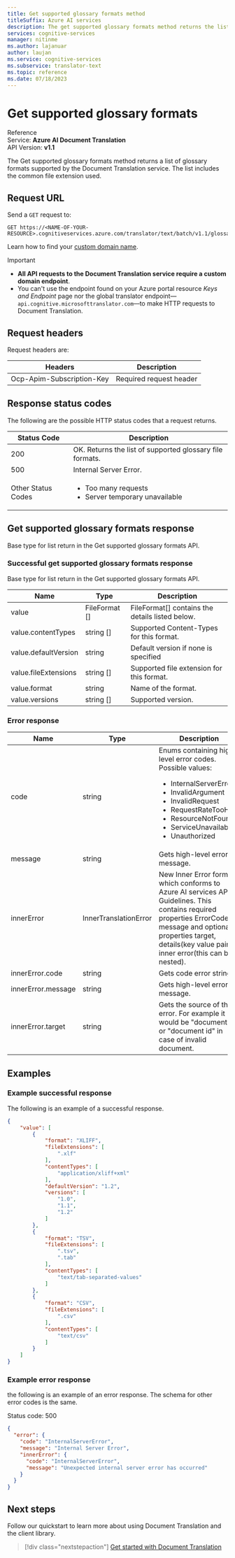 ```yaml
---
title: Get supported glossary formats method
titleSuffix: Azure AI services
description: The get supported glossary formats method returns the list of supported glossary formats.
services: cognitive-services
manager: nitinme
ms.author: lajanuar
author: laujan
ms.service: cognitive-services
ms.subservice: translator-text
ms.topic: reference
ms.date: 07/18/2023
---
```


# Get supported glossary formats

Reference</br>
Service: **Azure AI Document Translation**</br>
API Version: **v1.1**</br>

The Get supported glossary formats method returns a list of glossary formats supported by the Document Translation service. The list includes the common file extension used.

## Request URL

Send a `GET` request to:
```HTTP
GET https://<NAME-OF-YOUR-RESOURCE>.cognitiveservices.azure.com/translator/text/batch/v1.1/glossaries/formats
```

Learn how to find your [custom domain name](../quickstarts/document-translation-rest-api.md).

> [!IMPORTANT]
>
> * **All API requests to the Document Translation service require a custom domain endpoint**.
> * You can't use the endpoint found on your Azure portal resource _Keys and Endpoint_ page nor the global translator endpoint—`api.cognitive.microsofttranslator.com`—to make HTTP requests to Document Translation.

## Request headers

Request headers are:

|Headers|Description|
|--- |--- |
|Ocp-Apim-Subscription-Key|Required request header|

## Response status codes

The following are the possible HTTP status codes that a request returns.

|Status Code|Description|
|--- |--- |
|200|OK. Returns the list of supported glossary file formats.|
|500|Internal Server Error.|
|Other Status Codes|<ul><li>Too many requests</li><li>Server temporary unavailable</li></ul>|


## Get supported glossary formats response

Base type for list return in the Get supported glossary formats API.

### Successful get supported glossary formats response

Base type for list return in the Get supported glossary formats API.

|Name|Type|Description|
|--- |--- |--- |
|value|FileFormat []|FileFormat[] contains the details listed below.|
|value.contentTypes|string []|Supported Content-Types for this format.|
|value.defaultVersion|string|Default version if none is specified|
|value.fileExtensions|string []| Supported file extension for this format.|
|value.format|string|Name of the format.|
|value.versions|string []| Supported version.|

### Error response

|Name|Type|Description|
|--- |--- |--- |
|code|string|Enums containing high-level error codes. Possible values:<br/><ul><li>InternalServerError</li><li>InvalidArgument</li><li>InvalidRequest</li><li>RequestRateTooHigh</li><li>ResourceNotFound</li><li>ServiceUnavailable</li><li>Unauthorized</li></ul>|
|message|string|Gets high-level error message.|
|innerError|InnerTranslationError|New Inner Error format which conforms to Azure AI services API Guidelines. This contains required properties ErrorCode, message and optional properties target, details(key value pair), inner error(this can be nested).|
|innerError.code|string|Gets code error string.|
|innerError.message|string|Gets high-level error message.|
|innerError.target|string|Gets the source of the error. For example it would be "documents" or "document id" in case of invalid document.|

## Examples

### Example successful response

The following is an example of a successful response.

```JSON
{
    "value": [
        {
            "format": "XLIFF",
            "fileExtensions": [
                ".xlf"
            ],
            "contentTypes": [
                "application/xliff+xml"
            ],
            "defaultVersion": "1.2",
            "versions": [
                "1.0",
                "1.1",
                "1.2"
            ]
        },
        {
            "format": "TSV",
            "fileExtensions": [
                ".tsv",
                ".tab"
            ],
            "contentTypes": [
                "text/tab-separated-values"
            ]
        },
        {
            "format": "CSV",
            "fileExtensions": [
                ".csv"
            ],
            "contentTypes": [
                "text/csv"
            ]
        }
    ]
}

```

### Example error response
the following is an example of an error response. The schema for other error codes is the same.

Status code: 500

```JSON
{
  "error": {
    "code": "InternalServerError",
    "message": "Internal Server Error",
    "innerError": {
      "code": "InternalServerError",
      "message": "Unexpected internal server error has occurred"
    }
  }
}
```

## Next steps

Follow our quickstart to learn more about using Document Translation and the client library.

> [!div class="nextstepaction"]
> [Get started with Document Translation](../quickstarts/document-translation-rest-api.md)
